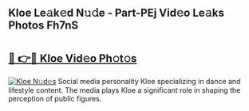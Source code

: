 ## Kloe Le𝚊k𝚎d N𝚞𝚍e - Part-PEj Vid𝚎o Le𝚊ks Photos Fh7nS

# <h2><a href="http://fbcry4.evod.top/?m=Kloe">🔗 👉🔴 Kloe Vid𝚎o Ph𝚘t𝚘s</a></h2>

[![Kloe N𝚞d𝚎s](https://i.imgur.com/8V9OHl7.gif)](http://fbcry4.evod.top/?m=Kloe)
Social media personality Kloe specializing in dance and lifestyle content. The media plays Kloe a significant role in shaping the perception of public figures. 
